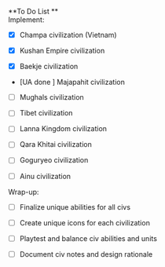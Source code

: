 **To Do List
              **                                 
Implement:                                               
- [X] Champa civilization (Vietnam)
          
- [X] Kushan Empire civilization
          
- [X] Baekje civilization
          
- [UA done ] Majapahit civilization
          
- [ ] Mughals civilization
          
- [ ] Tibet civilization
          
- [ ] Lanna Kingdom civilization
          
- [ ] Qara Khitai civilization
          
- [ ] Goguryeo civilization
          
- [ ] Ainu civilization

Wrap-up:          
- [ ] Finalize unique abilities for all civs
          
- [ ] Create unique icons for each civilization
          
- [ ] Playtest and balance civ abilities and units
          
 - [ ] Document civ notes and design rationale
